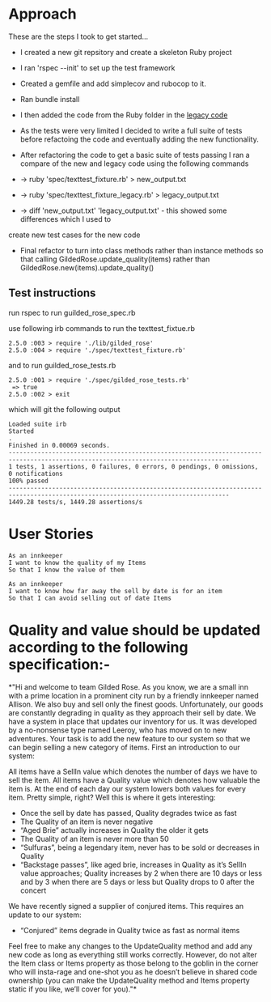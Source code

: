 # Approach

These are the steps I took to get started...

* I created a new git repsitory and create a skeleton Ruby project

* I ran 'rspec --init' to set up the test framework

* Created a gemfile and add simplecov and rubocop to it.

* Ran bundle install

* I then added the code from the Ruby folder in the [legacy code](https://github.com/emilybache/GildedRose-Refactoring-Kata)

* As the tests were very limited I decided to write a full suite of tests before refactoing the code and eventually adding the new functionality.

* After refactoring the code to get a basic suite of tests passing I ran a compare of the new and legacy code using the following commands

* -> ruby 'spec/texttest_fixture.rb' > new_output.txt
* -> ruby 'spec/texttest_fixture_legacy.rb' > legacy_output.txt
* -> diff 'new_output.txt' 'legacy_output.txt' - this showed some differences which I used to

create new test cases for the new code

* Final refactor to turn into class methods rather than instance methods so that calling  GildedRose.update_quality(items) rather than GildedRose.new(items).update_quality() 


## Test instructions

run rspec to run guilded_rose_spec.rb

use following irb commands to run the texttest_fixtue.rb
```
2.5.0 :003 > require './lib/gilded_rose'
2.5.0 :004 > require './spec/texttest_fixture.rb'
```
and to run guilded_rose_tests.rb
```
2.5.0 :001 > require './spec/gilded_rose_tests.rb'
 => true
2.5.0 :002 > exit
```
which will git the following output
```
Loaded suite irb
Started
.
Finished in 0.00069 seconds.
-----------------------------------------------------------------------------------------------------------------------------------
1 tests, 1 assertions, 0 failures, 0 errors, 0 pendings, 0 omissions, 0 notifications
100% passed
-----------------------------------------------------------------------------------------------------------------------------------
1449.28 tests/s, 1449.28 assertions/s
```


# User Stories
```
As an innkeeper
I want to know the quality of my Items
So that I know the value of them

As an innkeeper
I want to know how far away the sell by date is for an item
So that I can avoid selling out of date Items

```

# Quality and value should be updated according to the following specification:-

*"Hi and welcome to team Gilded Rose. As you know, we are a small inn with a prime location in a prominent city run by a friendly innkeeper named Allison. We also buy and sell only the finest goods. Unfortunately, our goods are constantly degrading in quality as they approach their sell by date. We have a system in place that updates our inventory for us. It was developed by a no-nonsense type named Leeroy, who has moved on to new adventures. Your task is to add the new feature to our system so that we can begin selling a new category of items. First an introduction to our system:

All items have a SellIn value which denotes the number of days we have to sell the item. All items have a Quality value which denotes how valuable the item is. At the end of each day our system lowers both values for every item. Pretty simple, right? Well this is where it gets interesting:

- Once the sell by date has passed, Quality degrades twice as fast
- The Quality of an item is never negative
- “Aged Brie” actually increases in Quality the older it gets
- The Quality of an item is never more than 50
- “Sulfuras”, being a legendary item, never has to be sold or decreases in Quality
- “Backstage passes”, like aged brie, increases in Quality as it’s SellIn value approaches; Quality increases by 2 when there are 10 days or less and by 3 when there are 5 days or less but Quality drops to 0 after the concert

We have recently signed a supplier of conjured items. This requires an update to our system:

* “Conjured” items degrade in Quality twice as fast as normal items

Feel free to make any changes to the UpdateQuality method and add any new code as long as everything still works correctly. However, do not alter the Item class or Items property as those belong to the goblin in the corner who will insta-rage and one-shot you as he doesn’t believe in shared code ownership (you can make the UpdateQuality method and Items property static if you like, we’ll cover for you)."*
